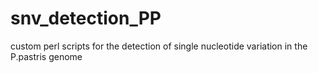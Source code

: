 # snv_detection_PP
custom perl scripts for the detection of single nucleotide variation in the P.pastris genome

